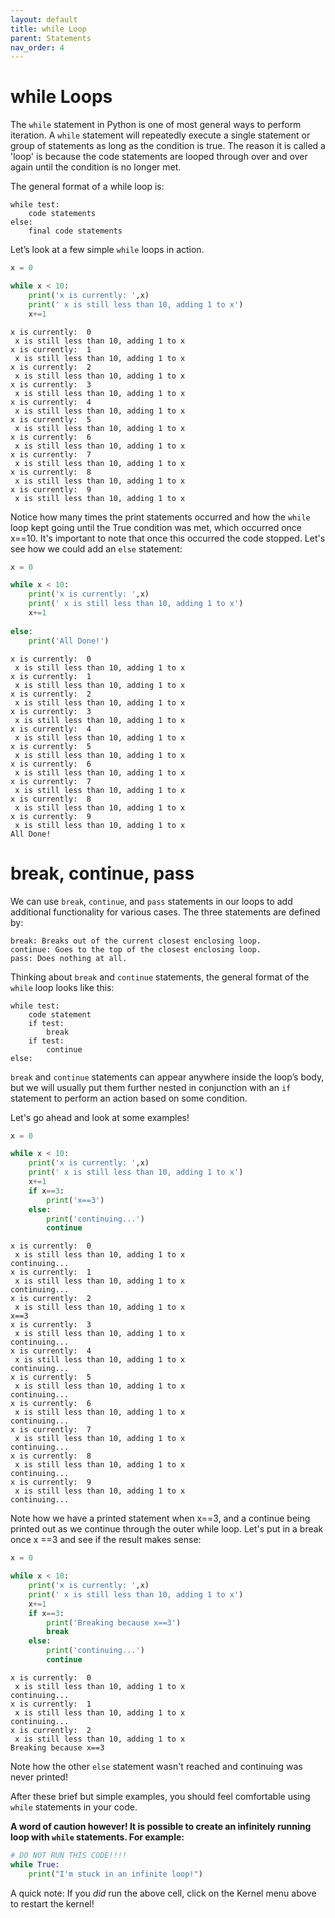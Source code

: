 ```yaml
---
layout: default
title: while Loop
parent: Statements
nav_order: 4
---
```


# while Loops

The <code>while</code> statement in Python is one of most general ways to perform iteration. A <code>while</code> statement will repeatedly execute a single statement or group of statements as long as the condition is true. The reason it is called a 'loop' is because the code statements are looped through over and over again until the condition is no longer met.

The general format of a while loop is:

    while test:
        code statements
    else:
        final code statements

Let’s look at a few simple <code>while</code> loops in action. 


```python
x = 0

while x < 10:
    print('x is currently: ',x)
    print(' x is still less than 10, adding 1 to x')
    x+=1
```

    x is currently:  0
     x is still less than 10, adding 1 to x
    x is currently:  1
     x is still less than 10, adding 1 to x
    x is currently:  2
     x is still less than 10, adding 1 to x
    x is currently:  3
     x is still less than 10, adding 1 to x
    x is currently:  4
     x is still less than 10, adding 1 to x
    x is currently:  5
     x is still less than 10, adding 1 to x
    x is currently:  6
     x is still less than 10, adding 1 to x
    x is currently:  7
     x is still less than 10, adding 1 to x
    x is currently:  8
     x is still less than 10, adding 1 to x
    x is currently:  9
     x is still less than 10, adding 1 to x
    

Notice how many times the print statements occurred and how the <code>while</code> loop kept going until the True condition was met, which occurred once x==10. It's important to note that once this occurred the code stopped. Let's see how we could add an <code>else</code> statement:


```python
x = 0

while x < 10:
    print('x is currently: ',x)
    print(' x is still less than 10, adding 1 to x')
    x+=1
    
else:
    print('All Done!')
```

    x is currently:  0
     x is still less than 10, adding 1 to x
    x is currently:  1
     x is still less than 10, adding 1 to x
    x is currently:  2
     x is still less than 10, adding 1 to x
    x is currently:  3
     x is still less than 10, adding 1 to x
    x is currently:  4
     x is still less than 10, adding 1 to x
    x is currently:  5
     x is still less than 10, adding 1 to x
    x is currently:  6
     x is still less than 10, adding 1 to x
    x is currently:  7
     x is still less than 10, adding 1 to x
    x is currently:  8
     x is still less than 10, adding 1 to x
    x is currently:  9
     x is still less than 10, adding 1 to x
    All Done!
    

# break, continue, pass

We can use <code>break</code>, <code>continue</code>, and <code>pass</code> statements in our loops to add additional functionality for various cases. The three statements are defined by:

    break: Breaks out of the current closest enclosing loop.
    continue: Goes to the top of the closest enclosing loop.
    pass: Does nothing at all.
    
    
Thinking about <code>break</code> and <code>continue</code> statements, the general format of the <code>while</code> loop looks like this:

    while test: 
        code statement
        if test: 
            break
        if test: 
            continue 
    else:

<code>break</code> and <code>continue</code> statements can appear anywhere inside the loop’s body, but we will usually put them further nested in conjunction with an <code>if</code> statement to perform an action based on some condition.

Let's go ahead and look at some examples!


```python
x = 0

while x < 10:
    print('x is currently: ',x)
    print(' x is still less than 10, adding 1 to x')
    x+=1
    if x==3:
        print('x==3')
    else:
        print('continuing...')
        continue
```

    x is currently:  0
     x is still less than 10, adding 1 to x
    continuing...
    x is currently:  1
     x is still less than 10, adding 1 to x
    continuing...
    x is currently:  2
     x is still less than 10, adding 1 to x
    x==3
    x is currently:  3
     x is still less than 10, adding 1 to x
    continuing...
    x is currently:  4
     x is still less than 10, adding 1 to x
    continuing...
    x is currently:  5
     x is still less than 10, adding 1 to x
    continuing...
    x is currently:  6
     x is still less than 10, adding 1 to x
    continuing...
    x is currently:  7
     x is still less than 10, adding 1 to x
    continuing...
    x is currently:  8
     x is still less than 10, adding 1 to x
    continuing...
    x is currently:  9
     x is still less than 10, adding 1 to x
    continuing...
    

Note how we have a printed statement when x==3, and a continue being printed out as we continue through the outer while loop. Let's put in a break once x ==3 and see if the result makes sense:


```python
x = 0

while x < 10:
    print('x is currently: ',x)
    print(' x is still less than 10, adding 1 to x')
    x+=1
    if x==3:
        print('Breaking because x==3')
        break
    else:
        print('continuing...')
        continue
```

    x is currently:  0
     x is still less than 10, adding 1 to x
    continuing...
    x is currently:  1
     x is still less than 10, adding 1 to x
    continuing...
    x is currently:  2
     x is still less than 10, adding 1 to x
    Breaking because x==3
    

Note how the other <code>else</code> statement wasn't reached and continuing was never printed!

After these brief but simple examples, you should feel comfortable using <code>while</code> statements in your code.

**A word of caution however! It is possible to create an infinitely running loop with <code>while</code> statements. For example:**


```python
# DO NOT RUN THIS CODE!!!! 
while True:
    print("I'm stuck in an infinite loop!")
```

A quick note: If you *did* run the above cell, click on the Kernel menu above to restart the kernel!
